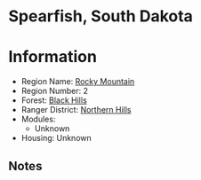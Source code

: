 
Spearfish, South Dakota
=======================
  
# Information  
* Region Name: [Rocky Mountain]()  
* Region Number: 2  
* Forest: [Black Hills](http://www.fs.usda.gov/blackhills)  
* Ranger District: [Northern Hills]()  
* Modules:  
  - Unknown  
* Housing: Unknown  
  
## Notes


